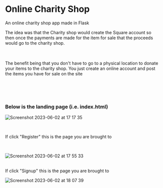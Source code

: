 # Online Charity Shop
An online charity shop app made in Flask

The idea was that the Charity shop would create the Square account so then once the payments are made for the item for sale that the proceeds would go to the charity shop.
</br>
</br>
</br>

The benefit being that you don't have to go to a physical location to donate your items to the charity shop. You just create an online account and post the items you have for sale on the site

</br>
</br>
</br>

### Below is the landing page (i.e. index.html)

![Screenshot 2023-06-02 at 17 17 35](https://github.com/hessio/OnlineMarketplace/assets/23244853/1133fd74-3665-459c-8a57-32cfda90abda)

</br>

If click "Register" this is the page you are brought to

</br>

![Screenshot 2023-06-02 at 17 55 33](https://github.com/hessio/OnlineMarketplace/assets/23244853/b5594d6d-e9be-40cb-9fb2-fa387d8bf7af)

</br>
If click "Signup" this is the page you are brought to

</br>

![Screenshot 2023-06-02 at 18 07 39](https://github.com/hessio/OnlineMarketplace/assets/23244853/d32e7771-f91f-4df5-a7b4-add3812e6614)

